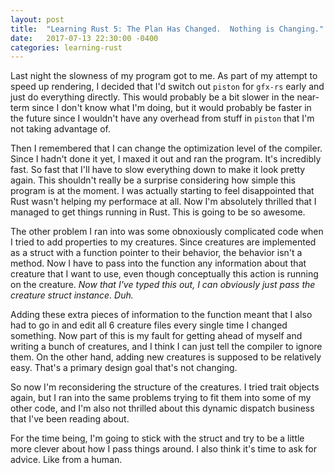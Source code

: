 ```yaml
---
layout: post
title:  "Learning Rust 5: The Plan Has Changed.  Nothing is Changing."
date:   2017-07-13 22:30:00 -0400
categories: learning-rust
---
```

Last night the slowness of my program got to me.  As part of my attempt to speed up rendering, I decided that I'd switch out `piston` for `gfx-rs` early and just do everything directly.  This would probably be a bit slower in the near-term since I don't know what I'm doing, but it would probably be faster in the future since I wouldn't have any overhead from stuff in `piston` that I'm not taking advantage of.

Then I remembered that I can change the optimization level of the compiler.  Since I hadn't done it yet, I maxed it out and ran the program.  It's incredibly fast.  So fast that I'll have to slow everything down to make it look pretty again.  This shouldn't really be a surprise considering how simple this program is at the moment.  I was actually starting to feel disappointed that Rust wasn't helping my performace at all.  Now I'm absolutely thrilled that I managed to get things running in Rust.  This is going to be so awesome.

The other problem I ran into was some obnoxiously complicated code when I tried to add properties to my creatures.  Since creatures are implemented as a struct with a function pointer to their behavior, the behavior isn't a method.  Now I have to pass into the function any information about that creature that I want to use, even though conceptually this action is running on the creature.  *Now that I've typed this out, I can obviously just pass the creature struct instance.  Duh.*

Adding these extra pieces of information to the function meant that I also had to go in and edit all 6 creature files every single time I changed something.  Now part of this is my fault for getting ahead of myself and writing a bunch of creatures, and I think I can just tell the compiler to ignore them.  On the other hand, adding new creatures is supposed to be relatively easy.  That's a primary design goal that's not changing.

So now I'm reconsidering the structure of the creatures.  I tried trait objects again, but I ran into the same problems trying to fit them into some of my other code, and I'm also not thrilled about this dynamic dispatch business that I've been reading about.

For the time being, I'm going to stick with the struct and try to be a little more clever about how I pass things around.  I also think it's time to ask for advice.  Like from a human.